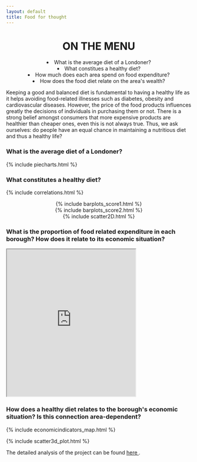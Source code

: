 ```yaml
---
layout: default
title: Food for thought
---
```


<div id = menu align="center">
  <h1> ON THE MENU </h1>
  <li> What is the average diet of a Londoner? </li>
  <li> What constitues a healthy diet? </li>
  <li> How much does each area spend on food expenditure? </li>
  <li> How does the food diet relate on the area's wealth? </li>
</div>

Keeping a good and balanced diet is fundamental to having a healthy life as it helps avoiding food-related illnesses such as diabetes, obesity and cardiovascular diseases. However, the price of the food products influences greatly the decisions of individuals in purchasing them or not. There is a strong belief amongst consumers that more expensive products are healthier than cheaper ones, even this is not always true. Thus, we ask ourselves: do people have an equal chance in maintaining a nutritious diet and thus a healthy life?


### What is the average diet of a Londoner?

{% include piecharts.html %}

### What constitutes a healthy diet?

{% include correlations.html %}

<div align="center"> {% include barplots_score1.html %} </div>

<div align="center"> {% include barplots_score2.html %} </div>

<div align="center"> {% include scatter2D.html %} </div>


### What is the proportion of food related expenditure in each borough? How does it relate to its economic situation?

<iframe frameborder="1" class="juxtapose" width="350" height="400" marginwidth="500" align="center" src="https://cdn.knightlab.com/libs/juxtapose/latest/embed/index.html?uid=539588b2-3f8c-11eb-83c8-ebb5d6f907df"></iframe>

### How does a healthy diet relates to the borough's economic situation? Is this connection area-dependent?

{% include economicindicators_map.html %}

{% include scatter3d_plot.html %}

The detailed analysis of the project can be found <a href = "https://nbviewer.jupyter.org/github/SofiaDandjee/food_for_thought/blob/main/project.ipynb"> here </a>.
